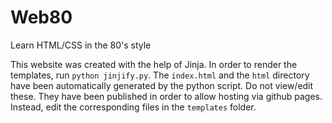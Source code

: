# Web80
Learn HTML/CSS in the 80's style

This website was created with the help of Jinja. 
In order to render the templates, run `python jinjify.py`. 
The `index.html` and the `html` directory have been automatically generated by the python script. Do not view/edit these.
They have been published in order to allow hosting via github pages. Instead, edit the corresponding files in the `templates` folder.

